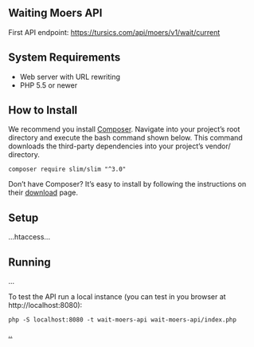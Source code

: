 Waiting Moers API
-----------------

First API endpoint:
https://tursics.com/api/moers/v1/wait/current

System Requirements
-------------------

- Web server with URL rewriting
- PHP 5.5 or newer

How to Install
--------------

We recommend you install [Composer](https://getcomposer.org/). 
Navigate into your project’s root directory and execute the bash command shown below. 
This command downloads the third-party dependencies into your project’s vendor/ directory.

```
composer require slim/slim "^3.0"
```

Don’t have Composer? It’s easy to install by following the instructions on their [download](https://getcomposer.org/download/) page.

Setup
-----

...htaccess...

Running
-------

...

To test the API run a local instance (you can test in you browser at http://localhost:8080):
```
php -S localhost:8080 -t wait-moers-api wait-moers-api/index.php 
```









[.](http://www.slimframework.com/docs/tutorial/first-app.html)[.](http://mfg.fhstp.ac.at/development/erstellung-eines-einfachen-rest-api-backends-mit-php/)
